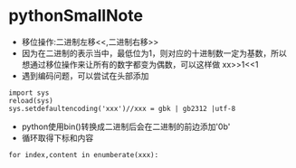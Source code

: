 # pythonSmallNote

- 移位操作:二进制左移<<,二进制右移>>
- 因为在二进制的表示当中，最低位为1，则对应的十进制数一定为基数，所以想通过移位操作来让所有的数字都变为偶数，可以这样做 xx>>1<<1
- 遇到编码问题，可以尝试在头部添加
```
import sys
reload(sys)
sys.setdefaultencoding('xxx')//xxx = gbk | gb2312 |utf-8
```

- python使用bin()转换成二进制后会在二进制的前边添加'0b'
- 循环取得下标和内容
```
for index,content in enumberate(xxx):

```
